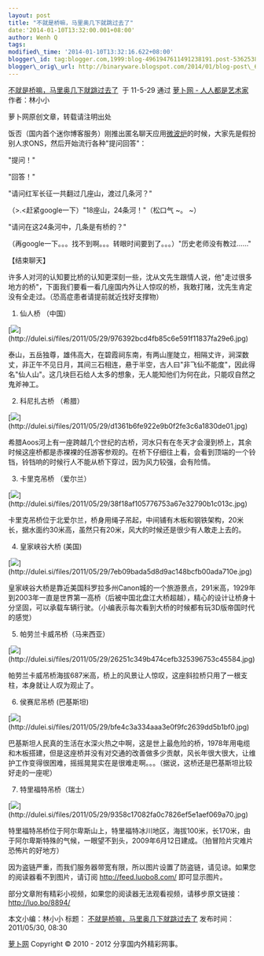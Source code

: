 ```yaml
--- 
layout: post 
title: "不就是桥嘛，马里奥几下就跳过去了" 
date:'2014-01-10T13:32:00.001+08:00' 
author: Wenh Q
tags:
modified\_time: '2014-01-10T13:32:16.622+08:00' 
blogger\_id: tag:blogger.com,1999:blog-4961947611491238191.post-536253891371655353
blogger\_orig\_url: http://binaryware.blogspot.com/2014/01/blog-post\_6355.html
---
```

[不就是桥嘛，马里奥几下就跳过去了](http://luo.bo/8894/)  于 11-5-29 通过
[萝卜网 - 人人都是艺术家](http://luo.bo/) 作者：林小小



萝卜网原创文章，转载请注明出处



饭否（国内首个迷你博客服务）刚推出匿名聊天应用[微波炉](http://chat.fanfou.com/intro)的时候，大家先是假扮别人求ONS，然后开始流行各种"提问回答"：



"提问！"



"回答！"



"请问红军长征一共翻过几座山，渡过几条河？"



（&gt;.&lt;赶紧google一下）"18座山，24条河！"（松口气
~。
~）



"请问在这24条河中，几条是有桥的？"



（再google一下。。。找不到啊。。。转眼时间要到了。。。）"历史老师没有教过……"



【结束聊天】



许多人对河的认知要比桥的认知更深刻一些，沈从文先生跟情人说，他"走过很多地方的桥"，下面我们要看一看几座国内外让人惊叹的桥，我敢打赌，沈先生肯定没有全走过。（恐高症患者请提前就近找好支撑物）

1. 仙人桥 （中国）



[![](https://images-blogger-opensocial.googleusercontent.com/gadgets/proxy?url=http%3A%2F%2Fdulei.si%2Ffiles%2F2011%2F05%2F29%2F976392bcd4fb85c6e591f11837fa29e6.jpg&container=blogger&gadget=a&rewriteMime=image%2F*)](http://dulei.si/files/2011/05/29/976392bcd4fb85c6e591f11837fa29e6.jpg)



泰山，五岳独尊，雄伟高大，在碧霞祠东南，有两山崖陡立，相隔丈许，涧深数丈，非正午不见日月，其间三石相连，悬于半空，古人曰"非飞仙不能度"，因此得名"仙人山"。这几块巨石给人太多的想象，无人能知他们为何在此，只能叹自然之鬼斧神工。



2. 科尼扎古桥 （希腊）



[![](https://images-blogger-opensocial.googleusercontent.com/gadgets/proxy?url=http%3A%2F%2Fdulei.si%2Ffiles%2F2011%2F05%2F29%2Fd1361b6fe922e9b0f2fe3c6a1830de01.jpg&container=blogger&gadget=a&rewriteMime=image%2F*)](http://dulei.si/files/2011/05/29/d1361b6fe922e9b0f2fe3c6a1830de01.jpg)



希腊Aoos河上有一座跨越几个世纪的古桥，河水只有在冬天才会漫到桥上，其余时候这座桥都是赤裸裸的任游客参观的。在桥下仔细往上看，会看到顶端的一个铃铛，铃铛响的时候行人不能从桥下穿过，因为风力较强，会有险情。



3. 卡里克吊桥 （爱尔兰）



[![](https://images-blogger-opensocial.googleusercontent.com/gadgets/proxy?url=http%3A%2F%2Fdulei.si%2Ffiles%2F2011%2F05%2F29%2F38f18af105776753a67e32790b1c013c.jpg&container=blogger&gadget=a&rewriteMime=image%2F*)](http://dulei.si/files/2011/05/29/38f18af105776753a67e32790b1c013c.jpg)



卡里克吊桥位于北爱尔兰，桥身用绳子吊起，中间铺有木板和钢铁架构，20米长，据水面约30米高，虽然只有20米，风大的时候还是很少有人敢走上去的。



4. 皇家峡谷大桥 (美国)



[![](https://images-blogger-opensocial.googleusercontent.com/gadgets/proxy?url=http%3A%2F%2Fdulei.si%2Ffiles%2F2011%2F05%2F29%2F7eb09bada5d8d9ac148bcfb00ada710e.jpg&container=blogger&gadget=a&rewriteMime=image%2F*)](http://dulei.si/files/2011/05/29/7eb09bada5d8d9ac148bcfb00ada710e.jpg)



皇家峡谷大桥是靠近美国科罗拉多州Canon城的一个旅游景点，291米高，1929年到2003年一直是世界第一高桥（后被中国北盘江大桥超越），精心的设计让桥身十分坚固，可以承载车辆行驶。（小编表示每次看到大桥的时候都有玩3D版帝国时代的感觉）



5. 帕劳兰卡威吊桥（马来西亚）



[![](https://images-blogger-opensocial.googleusercontent.com/gadgets/proxy?url=http%3A%2F%2Fdulei.si%2Ffiles%2F2011%2F05%2F29%2F26251c349b474cefb325396753c45584.jpg&container=blogger&gadget=a&rewriteMime=image%2F*)](http://dulei.si/files/2011/05/29/26251c349b474cefb325396753c45584.jpg)



帕劳兰卡威吊桥海拔687米高，桥上的风景让人惊叹，这座斜拉桥只用了一根支柱，本身就让人叹为观止了。



6. 侯赛尼吊桥 (巴基斯坦)



[![](https://images-blogger-opensocial.googleusercontent.com/gadgets/proxy?url=http%3A%2F%2Fdulei.si%2Ffiles%2F2011%2F05%2F29%2Fbfe4c3a334aaa3e0f9fc2639dd5b1bf0.jpg&container=blogger&gadget=a&rewriteMime=image%2F*)](http://dulei.si/files/2011/05/29/bfe4c3a334aaa3e0f9fc2639dd5b1bf0.jpg)



巴基斯坦人民真的生活在水深火热之中啊，这是世上最危险的桥，1978年用电缆和木板搭建，但是这座桥并没有对交通的改善做多少贡献，风长年很大很大，让维护工作变得很困难，摇摇晃晃实在是很难走啊。。。（据说，这桥还是巴基斯坦比较好走的一座呢）



7. 特里福特吊桥（瑞士）



[![](https://images-blogger-opensocial.googleusercontent.com/gadgets/proxy?url=http%3A%2F%2Fdulei.si%2Ffiles%2F2011%2F05%2F29%2F9358c17082fa0c7826ef5e1aef069a70.jpg&container=blogger&gadget=a&rewriteMime=image%2F*)](http://dulei.si/files/2011/05/29/9358c17082fa0c7826ef5e1aef069a70.jpg)



特里福特吊桥位于阿尔卑斯山上，特里福特冰川地区，海拔100米，长170米，由于阿尔卑斯特殊的气候，一眼望不到头，2009年6月12日建成。（拍冒险片灾难片恐怖片的好地方）



因为盗链严重，而我们服务器带宽有限，所以图片设置了防盗链，请见谅。如果您的阅读器看不到图片，请订阅
<http://feed.luobo8.com/> 即可显示图片。



部分文章附有精彩小视频，如果您的阅读器无法观看视频，请移步原文链接：
<http://luo.bo/8894/>



本文小编：林小小 标题：
[不就是桥嘛，马里奥几下就跳过去了](http://luo.bo/8894/)
发布时间：2011/05/30, 08:30



[萝卜网](http://luo.bo/) Copyright © 2010 - 2012 分享国内外精彩网事。
